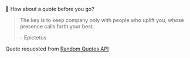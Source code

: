 📣 How about a quote before you go?

> The key is to keep company only with people who uplift you, whose presence calls forth your best.
>
> <p>- Epictetus</p>

Quote requested from [Random Quotes API](https://github.com/lukePeavey/quotable)
